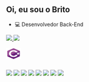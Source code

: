 ## Oi, eu sou o Brito
- 💻 Desenvolvedor Back-End
<div style="display: inline block"> 
  <a href="https://github.com/oBrito11">
     <img height="160" src="https://github-readme-stats.vercel.app/api?username=oBrito11&show_icons=true&theme=radical"/>
     <img height="160" src="https://github-readme-stats.vercel.app/api/top-langs/?username=oBrito11&layout=compact&theme=radical&size_weight=0.5&count_weight=0.5&langs_count=16"/>
  </a>
<div>
<div style="display: inline block"><br>
  <img align="center" alt="Brito C#" height="30" width="40" src="https://raw.githubusercontent.com/devicons/devicon/ca28c779441053191ff11710fe24a9e6c23690d6/icons/csharp/csharp-original.svg"
</div>
  
##

<div style="display: inline block">
  <a href="https://www.youtube.com/@dranzk9057" target="_blank"><img src="https://img.shields.io/badge/YouTube-FF0000?style=for-the-badge&logo=youtube&logoColor=white"></a></a>
  <a href="mailto:brito11.dev@gmail.com" target="_blank"><img src="https://img.shields.io/badge/Gmail-D14836?style=for-the-badge&logo=gmail&logoColor=white"></a>
  <a href="https://www.instagram.com/dranzk/" target="_blank"><img src="https://img.shields.io/badge/Instagram-E4405F?style=for-the-badge&logo=instagram&logoColor=white"></a>
  <a href="https://discord.com/invite/nh9NeRNYQN" target="_blank"><img src="https://img.shields.io/badge/Discord-7289DA?style=for-the-badge&logo=discord&logoColor=white"></a>
  <a href="https://www.facebook.com/breno.brito.188478" target="_blank"><img src="https://img.shields.io/badge/Facebook-1877F2?style=for-the-badge&logo=facebook&logoColor=white"></a>
  <a href="https://www.linkedin.com/in/breno-de-brito-alves-54261133b/" target="_blank"><img src="https://img.shields.io/badge/LinkedIn-0077B5?style=for-the-badge&logo=linkedin&logoColor=white"></a>
  <a href="https://open.spotify.com/user/gl86gsg164a8xyrecq6lhs16j" target="_blank"><img src="https://img.shields.io/badge/Spotify-1ED760?&style=for-the-badge&logo=spotify&logoColor=white"></a>
  <a href="https://steamcommunity.com/id/dranzk/" target="_blank"><img src="https://img.shields.io/badge/Steam-000000?style=for-the-badge&logo=steam&logoColor=white"></a>
</div>

<!--
**oBrito11/oBrito11** is a ✨ _special_ ✨ repository because its `README.md` (this file) appears on your GitHub profile.

Here are some ideas to get you started:

- 🔭 I’m currently working on ...
- 🌱 I’m currently learning ...
- 👯 I’m looking to collaborate on ...
- 🤔 I’m looking for help with ...
- 💬 Ask me about ...
- 📫 How to reach me: ...
- 😄 Pronouns: ...
- ⚡ Fun fact: ...
-->

